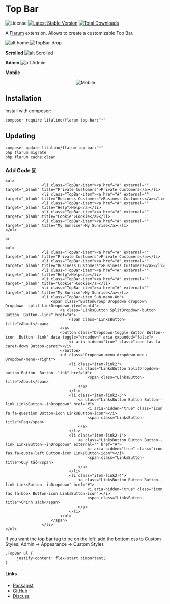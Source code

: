 # Top Bar

![License](https://img.shields.io/badge/license-MIT-blue.svg) [![Latest Stable Version](https://img.shields.io/packagist/v/litalino/flarum-top-bar.svg)](https://packagist.org/packages/litalino/flarum-top-bar) [![Total Downloads](https://img.shields.io/packagist/dt/litalino/flarum-top-bar.svg)](https://packagist.org/packages/litalino/flarum-top-bar)

A [Flarum](http://flarum.org) extension. Allows to create a customizable Top Bar.

![alt home](https://i.imgur.com/aohIU5N.png)
![TopBar-drop](https://github.com/Litalino/flarum-top-bar/assets/99712477/74fb82eb-8897-45ff-b372-84d24eb11b79)


**Scrolled**
![alt Scrolled](https://i.imgur.com/X1zqLEG.png)

**Admin**
![alt Admin](https://i.imgur.com/vzOlWJo.png)

**Mobile**
<p align="center">
  <img src="https://i.imgur.com/a9aZXgL.png" title="Mobile"/>
</p>

## Installation

Install with composer:

```sh
composer require litalino/flarum-top-bar:"*"
```

## Updating

```sh
composer update litalino/flarum-top-bar:"*"
php flarum migrate
php flarum cache:clear
```
### Add Code 🇦

```
<ul>
                <li class="TopBar-item"><a href="#" external="" target="_blank" title="Private Customers">Private Customers</a></li>
                <li class="TopBar-item"><a href="#" external="" target="_blank" title="Business Customers">Business Customers</a></li>
                <li class="TopBar-item"><a href="#" external="" target="_blank" title="Help">Help</a></li>
                <li class="TopBar-item"><a href="#" external="" target="_blank" title="Cookie">Cookie</a></li>
                <li class="TopBar-item"><a href="#" external="" target="_blank" title="My Sunrise">My Sunrise</a></li>
</ul>

or

<ul>
                <li class="TopBar-item"><a href="#" external="" target="_blank" title="Private Customers">Private Customers</a></li>
                <li class="TopBar-item"><a href="#" external="" target="_blank" title="Business Customers">Business Customers</a></li>
                <li class="TopBar-item"><a href="#" external="" target="_blank" title="Help">Help</a></li>
                <li class="TopBar-item"><a href="#" external="" target="_blank" title="Cookie">Cookie</a></li>
                <li class="TopBar-item"><a href="#" external="" target="_blank" title="My Sunrise">My Sunrise</a></li>
                <li class="TopBar-item Sub-menu-On">
                    <span class="ButtonGroup Dropdown dropdown Dropdown--split LinkDropdown itemCount4">
                        <a class="LinksButton SplitDropdown-button Button  Button--link" href="#">
                            <span class="LinksButton-title">About</span>
                        </a>
                        <button class="Dropdown-toggle Button Button--icon  Button--link" data-toggle="dropdown" aria-expanded="false">
                            <i aria-hidden="true" class="icon fas fa-caret-down Button-caret"></i>
                        </button>
                        <ul class="Dropdown-menu dropdown-menu Dropdown-menu--right">
                            <li class="item-link2">
                                <a class="LinksButton SplitDropdown-button Button  Button--link" href="#">
                                    <span class="LinksButton-title">About</span>
                                </a>
                            </li>
                            <li class="item-link2-3">
                                <a class="LinksButton Button Button--link LinksButton--inDropdown" href="#">
                                    <i aria-hidden="true" class="icon fa fa-question Button-icon LinksButton-icon"></i>
                                    <span class="LinksButton-title">Faq</span>
                                </a>
                            </li>
                            <li class="item-link2-1">
                                <a class="LinksButton Button Button--link LinksButton--inDropdown" external="" href="#">
                                    <i aria-hidden="true" class="icon fas fa-quote-left Button-icon LinksButton-icon"></i>
                                    <span class="LinksButton-title">Quy tắc</span>
                                </a>
                            </li>
                            <li class="item-link2-4">
                                <a class="LinksButton Button Button--link LinksButton--inDropdown" href="#">
                                    <i aria-hidden="true" class="icon fas fa-book Button-icon LinksButton-icon"></i>
                                    <span class="LinksButton-title">Chính sách</span>
                                </a>
                            </li>
                        </ul>
                    </span>
                </li>
</ul>

```

If you want the top bar tag to be on the left: add the bottom css to Custom Styles: Admin -> Appearance -> Custom Styles

```
.TopBar ul {
     justify-content: flex-start !important;
}
```


#### Links

- [Packagist](https://packagist.org/packages/litalino/flarum-top-bar)
- [GitHub](https://github.com/litalino/flarum-top-bar)
- [Discuss](https://discuss.flarum.org/d/33866-top-bar-extension)

